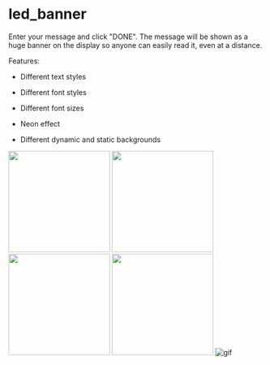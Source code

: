 # led_banner

Enter your message and click "DONE". The message will be shown as a huge banner on the display so anyone can easily read it, even at a distance.

Features:
- Different text styles

- Different font styles

- Different font sizes

- Neon effect

- Different dynamic and static backgrounds


<img src="https://user-images.githubusercontent.com/111867806/196599342-fbc6ce6f-980a-44f7-a3e8-88ba9ebd6ce7.png" width="200"> <img src="https://user-images.githubusercontent.com/111867806/196599356-b7f9aadc-da43-40f9-ae9c-f6529258e69d.png" width="200"> <img src="https://user-images.githubusercontent.com/111867806/196599372-a66b71ba-01f8-4873-9d09-b6ed903b6929.png" width="200"> <img src="https://user-images.githubusercontent.com/111867806/196599381-60a4a500-02b7-4e12-b65a-7f2202f7db78.png" width="200"> ![gif](https://user-images.githubusercontent.com/111867806/196601695-306d373b-b541-4f98-bd27-005f755a9eaa.gif)






